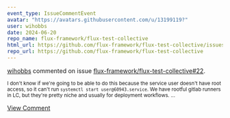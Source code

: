 ```yaml
---
event_type: IssueCommentEvent
avatar: "https://avatars.githubusercontent.com/u/13199119?"
user: wihobbs
date: 2024-06-20
repo_name: flux-framework/flux-test-collective
html_url: https://github.com/flux-framework/flux-test-collective/issues/22
repo_url: https://github.com/flux-framework/flux-test-collective
---
```


<a href='https://github.com/wihobbs' target='_blank'>wihobbs</a> commented on issue <a href='https://github.com/flux-framework/flux-test-collective/issues/22' target='_blank'>flux-framework/flux-test-collective#22</a>.

<small>I don't know if we're going to be able to do this because the service user doesn't have root access, so it can't run `systemctl start user@60943.service`. We have rootful gitlab runners in LC, but they're pretty niche and usually for deployment workflows. ...</small>

<a href='https://github.com/flux-framework/flux-test-collective/issues/22' target='_blank'>View Comment</a>